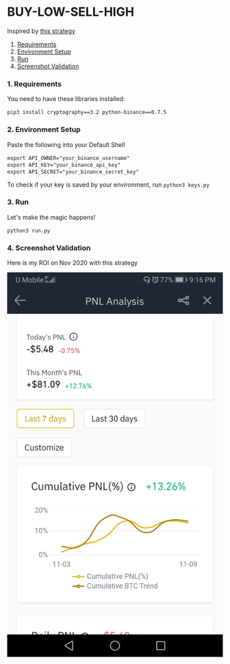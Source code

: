 # BUY-LOW-SELL-HIGH
Inspired by [this strategy](https://medium.com/@Grandecoffee/how-to-never-lose-money-in-the-stock-market-again-2a1f48c86c45)

1. [Requirements](#Requirements)
2. [Environment Setup](#Environment-Setup)
3. [Run](#Run)
4. [Screenshot Validation](#Screenshot-Validation)

### 1. Requirements
You need to have these libraries installed:
```
pip3 install cryptography==3.2 python-binance==0.7.5
```
### 2. Environment Setup
Paste the following into your Default Shell
```
export API_OWNER="your_binance_username"
export API_KEY="your_binance_api_key"
export API_SECRET="your_binance_secret_key"
```
To check if your key is saved by your environment, run `python3 keys.py`

### 3. Run
Let's make the magic happens!
```
python3 run.py
```

### 4. Screenshot Validation
Here is my ROI on Nov 2020 with this strategy
<p align="center">
  <img src="test/ROI Nov 2020.jpg">
</p>

